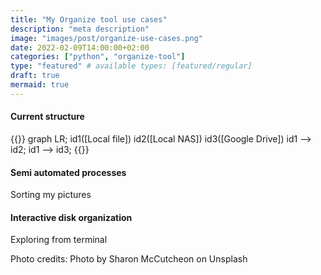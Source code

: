 ```yaml
---
title: "My Organize tool use cases"
description: "meta description"
image: "images/post/organize-use-cases.png"
date: 2022-02-09T14:00:00+02:00
categories: ["python", "organize-tool"]
type: "featured" # available types: [featured/regular]
draft: true
mermaid: true
---
```


#### Current structure

{{<mermaid>}}
graph LR;
    id1([Local file])
    id2([Local NAS])
    id3([Google Drive])
    id1 --> id2;
    id1 --> id3;
{{</mermaid>}}

#### Semi automated processes

Sorting my pictures

#### Interactive disk organization

Exploring from terminal

Photo credits: Photo by Sharon McCutcheon on Unsplash
  